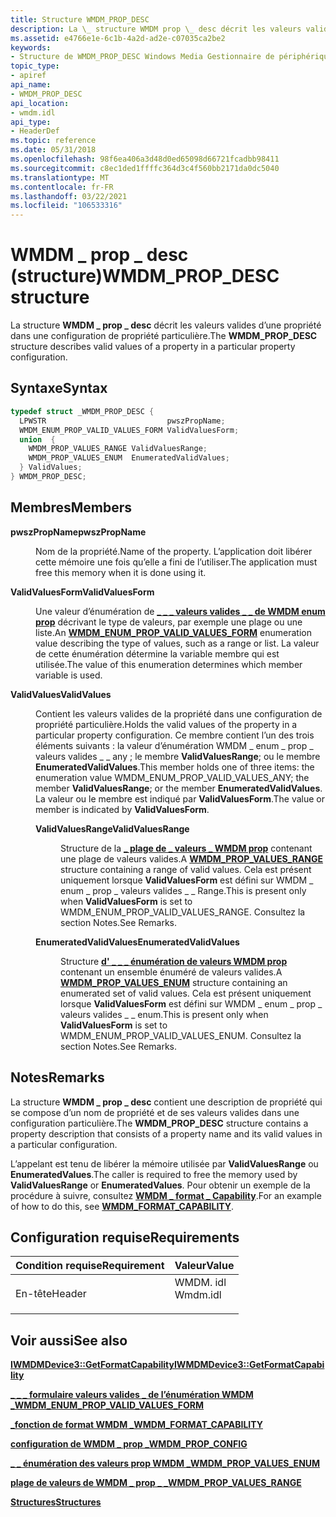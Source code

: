 ```yaml
---
title: Structure WMDM_PROP_DESC
description: La \_ structure WMDM prop \_ desc décrit les valeurs valides d’une propriété dans une configuration de propriété particulière.
ms.assetid: e4766e1e-6c1b-4a2d-ad2e-c07035ca2be2
keywords:
- Structure de WMDM_PROP_DESC Windows Media Gestionnaire de périphériques
topic_type:
- apiref
api_name:
- WMDM_PROP_DESC
api_location:
- wmdm.idl
api_type:
- HeaderDef
ms.topic: reference
ms.date: 05/31/2018
ms.openlocfilehash: 98f6ea406a3d48d0ed65098d66721fcadbb98411
ms.sourcegitcommit: c8ec1ded1ffffc364d3c4f560bb2171da0dc5040
ms.translationtype: MT
ms.contentlocale: fr-FR
ms.lasthandoff: 03/22/2021
ms.locfileid: "106533316"
---
```

# <a name="wmdm_prop_desc-structure"></a><span data-ttu-id="7491e-104">WMDM \_ prop \_ desc (structure)</span><span class="sxs-lookup"><span data-stu-id="7491e-104">WMDM\_PROP\_DESC structure</span></span>

<span data-ttu-id="7491e-105">La structure **WMDM \_ prop \_ desc** décrit les valeurs valides d’une propriété dans une configuration de propriété particulière.</span><span class="sxs-lookup"><span data-stu-id="7491e-105">The **WMDM\_PROP\_DESC** structure describes valid values of a property in a particular property configuration.</span></span>

## <a name="syntax"></a><span data-ttu-id="7491e-106">Syntaxe</span><span class="sxs-lookup"><span data-stu-id="7491e-106">Syntax</span></span>


```C++
typedef struct _WMDM_PROP_DESC {
  LPWSTR                           pwszPropName;
  WMDM_ENUM_PROP_VALID_VALUES_FORM ValidValuesForm;
  union  {
    WMDM_PROP_VALUES_RANGE ValidValuesRange;
    WMDM_PROP_VALUES_ENUM  EnumeratedValidValues;
  } ValidValues;
} WMDM_PROP_DESC;
```



## <a name="members"></a><span data-ttu-id="7491e-107">Membres</span><span class="sxs-lookup"><span data-stu-id="7491e-107">Members</span></span>

<dl> <dt>

<span data-ttu-id="7491e-108">**pwszPropName**</span><span class="sxs-lookup"><span data-stu-id="7491e-108">**pwszPropName**</span></span>
</dt> <dd>

<span data-ttu-id="7491e-109">Nom de la propriété.</span><span class="sxs-lookup"><span data-stu-id="7491e-109">Name of the property.</span></span> <span data-ttu-id="7491e-110">L’application doit libérer cette mémoire une fois qu’elle a fini de l’utiliser.</span><span class="sxs-lookup"><span data-stu-id="7491e-110">The application must free this memory when it is done using it.</span></span>

</dd> <dt>

<span data-ttu-id="7491e-111">**ValidValuesForm**</span><span class="sxs-lookup"><span data-stu-id="7491e-111">**ValidValuesForm**</span></span>
</dt> <dd>

<span data-ttu-id="7491e-112">Une valeur d’énumération de [**\_ \_ \_ valeurs valides \_ \_ de WMDM enum prop**](wmdm-enum-prop-valid-values-form.md) décrivant le type de valeurs, par exemple une plage ou une liste.</span><span class="sxs-lookup"><span data-stu-id="7491e-112">An [**WMDM\_ENUM\_PROP\_VALID\_VALUES\_FORM**](wmdm-enum-prop-valid-values-form.md) enumeration value describing the type of values, such as a range or list.</span></span> <span data-ttu-id="7491e-113">La valeur de cette énumération détermine la variable membre qui est utilisée.</span><span class="sxs-lookup"><span data-stu-id="7491e-113">The value of this enumeration determines which member variable is used.</span></span>

</dd> <dt>

<span data-ttu-id="7491e-114">**ValidValues**</span><span class="sxs-lookup"><span data-stu-id="7491e-114">**ValidValues**</span></span>
</dt> <dd>

<span data-ttu-id="7491e-115">Contient les valeurs valides de la propriété dans une configuration de propriété particulière.</span><span class="sxs-lookup"><span data-stu-id="7491e-115">Holds the valid values of the property in a particular property configuration.</span></span> <span data-ttu-id="7491e-116">Ce membre contient l’un des trois éléments suivants : la valeur d’énumération WMDM \_ enum \_ prop \_ valeurs valides \_ \_ any ; le membre **ValidValuesRange**; ou le membre **EnumeratedValidValues**.</span><span class="sxs-lookup"><span data-stu-id="7491e-116">This member holds one of three items: the enumeration value WMDM\_ENUM\_PROP\_VALID\_VALUES\_ANY; the member **ValidValuesRange**; or the member **EnumeratedValidValues**.</span></span> <span data-ttu-id="7491e-117">La valeur ou le membre est indiqué par **ValidValuesForm**.</span><span class="sxs-lookup"><span data-stu-id="7491e-117">The value or member is indicated by **ValidValuesForm**.</span></span>

<dl> <dt>

<span data-ttu-id="7491e-118">**ValidValuesRange**</span><span class="sxs-lookup"><span data-stu-id="7491e-118">**ValidValuesRange**</span></span>
</dt> <dd>

<span data-ttu-id="7491e-119">Structure de la [**\_ plage de \_ valeurs \_ WMDM prop**](wmdm-prop-values-range.md) contenant une plage de valeurs valides.</span><span class="sxs-lookup"><span data-stu-id="7491e-119">A [**WMDM\_PROP\_VALUES\_RANGE**](wmdm-prop-values-range.md) structure containing a range of valid values.</span></span> <span data-ttu-id="7491e-120">Cela est présent uniquement lorsque **ValidValuesForm** est défini sur WMDM \_ enum \_ prop \_ valeurs valides \_ \_ Range.</span><span class="sxs-lookup"><span data-stu-id="7491e-120">This is present only when **ValidValuesForm** is set to WMDM\_ENUM\_PROP\_VALID\_VALUES\_RANGE.</span></span> <span data-ttu-id="7491e-121">Consultez la section Notes.</span><span class="sxs-lookup"><span data-stu-id="7491e-121">See Remarks.</span></span>

</dd> <dt>

<span data-ttu-id="7491e-122">**EnumeratedValidValues**</span><span class="sxs-lookup"><span data-stu-id="7491e-122">**EnumeratedValidValues**</span></span>
</dt> <dd>

<span data-ttu-id="7491e-123">Structure [**d' \_ \_ \_ énumération de valeurs WMDM prop**](wmdm-prop-values-enum.md) contenant un ensemble énuméré de valeurs valides.</span><span class="sxs-lookup"><span data-stu-id="7491e-123">A [**WMDM\_PROP\_VALUES\_ENUM**](wmdm-prop-values-enum.md) structure containing an enumerated set of valid values.</span></span> <span data-ttu-id="7491e-124">Cela est présent uniquement lorsque **ValidValuesForm** est défini sur WMDM \_ enum \_ prop \_ valeurs valides \_ \_ enum.</span><span class="sxs-lookup"><span data-stu-id="7491e-124">This is present only when **ValidValuesForm** is set to WMDM\_ENUM\_PROP\_VALID\_VALUES\_ENUM.</span></span> <span data-ttu-id="7491e-125">Consultez la section Notes.</span><span class="sxs-lookup"><span data-stu-id="7491e-125">See Remarks.</span></span>

</dd> </dl> </dd> </dl>

## <a name="remarks"></a><span data-ttu-id="7491e-126">Notes</span><span class="sxs-lookup"><span data-stu-id="7491e-126">Remarks</span></span>

<span data-ttu-id="7491e-127">La structure **WMDM \_ prop \_ desc** contient une description de propriété qui se compose d’un nom de propriété et de ses valeurs valides dans une configuration particulière.</span><span class="sxs-lookup"><span data-stu-id="7491e-127">The **WMDM\_PROP\_DESC** structure contains a property description that consists of a property name and its valid values in a particular configuration.</span></span>

<span data-ttu-id="7491e-128">L’appelant est tenu de libérer la mémoire utilisée par **ValidValuesRange** ou **EnumeratedValues**.</span><span class="sxs-lookup"><span data-stu-id="7491e-128">The caller is required to free the memory used by **ValidValuesRange** or **EnumeratedValues**.</span></span> <span data-ttu-id="7491e-129">Pour obtenir un exemple de la procédure à suivre, consultez [**WMDM \_ format \_ Capability**](wmdm-format-capability.md).</span><span class="sxs-lookup"><span data-stu-id="7491e-129">For an example of how to do this, see [**WMDM\_FORMAT\_CAPABILITY**](wmdm-format-capability.md).</span></span>

## <a name="requirements"></a><span data-ttu-id="7491e-130">Configuration requise</span><span class="sxs-lookup"><span data-stu-id="7491e-130">Requirements</span></span>



| <span data-ttu-id="7491e-131">Condition requise</span><span class="sxs-lookup"><span data-stu-id="7491e-131">Requirement</span></span> | <span data-ttu-id="7491e-132">Valeur</span><span class="sxs-lookup"><span data-stu-id="7491e-132">Value</span></span> |
|-------------------|-------------------------------------------------------------------------------------|
| <span data-ttu-id="7491e-133">En-tête</span><span class="sxs-lookup"><span data-stu-id="7491e-133">Header</span></span><br/> | <dl> <span data-ttu-id="7491e-134"><dt>WMDM. idl</dt></span><span class="sxs-lookup"><span data-stu-id="7491e-134"><dt>Wmdm.idl</dt></span></span> </dl> |



## <a name="see-also"></a><span data-ttu-id="7491e-135">Voir aussi</span><span class="sxs-lookup"><span data-stu-id="7491e-135">See also</span></span>

<dl> <dt>

[<span data-ttu-id="7491e-136">**IWMDMDevice3::GetFormatCapability**</span><span class="sxs-lookup"><span data-stu-id="7491e-136">**IWMDMDevice3::GetFormatCapability**</span></span>](/windows/desktop/api/mswmdm/nf-mswmdm-iwmdmdevice3-getformatcapability)
</dt> <dt>

[<span data-ttu-id="7491e-137">**\_ \_ \_ formulaire valeurs valides \_ de l’énumération WMDM \_**</span><span class="sxs-lookup"><span data-stu-id="7491e-137">**WMDM\_ENUM\_PROP\_VALID\_VALUES\_FORM**</span></span>](wmdm-enum-prop-valid-values-form.md)
</dt> <dt>

[<span data-ttu-id="7491e-138">**\_fonction de format WMDM \_**</span><span class="sxs-lookup"><span data-stu-id="7491e-138">**WMDM\_FORMAT\_CAPABILITY**</span></span>](wmdm-format-capability.md)
</dt> <dt>

[<span data-ttu-id="7491e-139">**configuration de WMDM \_ prop \_**</span><span class="sxs-lookup"><span data-stu-id="7491e-139">**WMDM\_PROP\_CONFIG**</span></span>](wmdm-prop-config.md)
</dt> <dt>

[<span data-ttu-id="7491e-140">**\_ \_ énumération des valeurs prop WMDM \_**</span><span class="sxs-lookup"><span data-stu-id="7491e-140">**WMDM\_PROP\_VALUES\_ENUM**</span></span>](wmdm-prop-values-enum.md)
</dt> <dt>

[<span data-ttu-id="7491e-141">**plage de valeurs de WMDM \_ prop \_ \_**</span><span class="sxs-lookup"><span data-stu-id="7491e-141">**WMDM\_PROP\_VALUES\_RANGE**</span></span>](wmdm-prop-values-range.md)
</dt> <dt>

[<span data-ttu-id="7491e-142">**Structures**</span><span class="sxs-lookup"><span data-stu-id="7491e-142">**Structures**</span></span>](structures.md)
</dt> </dl>

 

 





